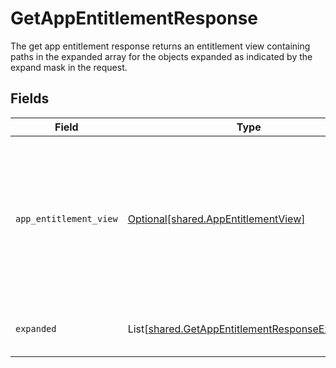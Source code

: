 # GetAppEntitlementResponse

The get app entitlement response returns an entitlement view containing paths in the expanded array for the objects expanded as indicated by the expand mask in the request.


## Fields

| Field                                                                                                                    | Type                                                                                                                     | Required                                                                                                                 | Description                                                                                                              |
| ------------------------------------------------------------------------------------------------------------------------ | ------------------------------------------------------------------------------------------------------------------------ | ------------------------------------------------------------------------------------------------------------------------ | ------------------------------------------------------------------------------------------------------------------------ |
| `app_entitlement_view`                                                                                                   | [Optional[shared.AppEntitlementView]](../../models/shared/appentitlementview.md)                                         | :heavy_minus_sign:                                                                                                       | The app entitlement view contains the serialized app entitlement and paths to objects referenced by the app entitlement. |
| `expanded`                                                                                                               | List[[shared.GetAppEntitlementResponseExpanded](../../models/shared/getappentitlementresponseexpanded.md)]               | :heavy_minus_sign:                                                                                                       | List of serialized related objects.                                                                                      |
